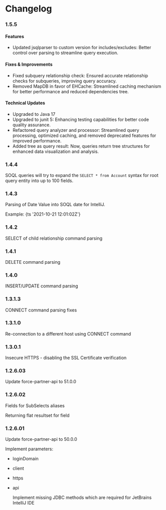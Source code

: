 # Changelog

### 1.5.5

#### Features

* Updated jsqlparser to custom version for includes/excludes: Better control over parsing to streamline query execution.

#### Fixes & Improvements

* Fixed subquery relationship check: Ensured accurate relationship checks for subqueries, improving query accuracy.
* Removed MapDB in favor of EHCache: Streamlined caching mechanism for better performance and reduced dependencies tree.

#### Technical Updates

* Upgraded to Java 17
* Upgraded to junit 5: Enhancing testing capabilities for better code quality assurance.
* Refactored query analyzer and processor: Streamlined query processing, optimized caching, and removed deprecated features for improved performance.
* Added tree as query result: Now, queries return tree structures for enhanced data visualization and analysis.


### 1.4.4
SOQL queries will try to expand the `SELECT * from Account` syntax for root query entity into up to 100 fields.

### 1.4.3
Parsing of Date Value into SOQL date for IntelliJ.

Example: {ts '2021-10-21 12:01:02Z'}

### 1.4.2
SELECT of child relationship command parsing

### 1.4.1
DELETE command parsing

### 1.4.0
INSERT/UPDATE command parsing

### 1.3.1.3
CONNECT command parsing fixes

### 1.3.1.0
Re-connection to a different host using CONNECT command

### 1.3.0.1
   Insecure HTTPS - disabling the SSL Certificate verification

### 1.2.6.03
   Update force-partner-api to 51.0.0

### 1.2.6.02
   Fields for SubSelects aliases

   Returning flat resultset for field

### 1.2.6.01
   Update force-partner-api to 50.0.0

   Implement parameters:
* loginDomain
* client
* https
* api

   Implement missing JDBC methods which are required for JetBrains IntelliJ IDE
